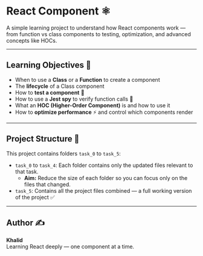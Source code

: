 # React Component ⚛️

A simple learning project to understand how React components work — from function vs class components to testing, optimization, and advanced concepts like HOCs.

---

## Learning Objectives 🎯

- When to use a **Class** or a **Function** to create a component
- The **lifecycle** of a Class component
- How to **test a component** 🧪
- How to use a **Jest spy** to verify function calls 👀
- What an **HOC (Higher-Order Component)** is and how to use it
- How to **optimize performance** ⚡ and control which components render

---

## Project Structure 📂

This project contains folders `task_0` to `task_5`:  

- `task_0` to `task_4`: Each folder contains only the updated files relevant to that task.  
  - **Aim:** Reduce the size of each folder so you can focus only on the files that changed.  
- `task_5`: Contains all the project files combined — a full working version of the project ✅

---

## Author ✍️

**Khalid**  
Learning React deeply — one component at a time.

